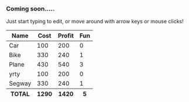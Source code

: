 ---
---

### Coming soon.....

<div class="col s12 m8 l9">
<p>Just start typing to edit, or move around with arrow keys or mouse clicks!</p>
<table id="mainTable" class="table table-striped" style="cursor: pointer;">
<thead><tr><th>Name</th><th>Cost</th><th>Profit</th><th>Fun</th></tr></thead>
<tbody>
<tr><td tabindex="1">Car</td><td tabindex="1">100</td><td tabindex="1">200</td><td tabindex="1">0</td></tr>
<tr><td tabindex="1">Bike</td><td tabindex="1">330</td><td tabindex="1">240</td><td tabindex="1">1</td></tr>
<tr><td tabindex="1">Plane</td><td tabindex="1">430</td><td tabindex="1">540</td><td tabindex="1">3</td></tr>
<tr><td tabindex="1">yrty</td><td tabindex="1">100</td><td tabindex="1">200</td><td tabindex="1">0</td></tr>
<tr><td tabindex="1">Segway</td><td tabindex="1">330</td><td tabindex="1">240</td><td tabindex="1">1</td></tr>
</tbody>
         <tfoot><tr><th><strong>TOTAL</strong></th><th>1290</th><th>1420</th><th>5</th></tr>
</tfoot></table>
<input class="" style="position: absolute; top: 388.75px; left: 749.655px; padding: 15px 5px; text-align: left; font: 400 15px / 22.5px Roboto, sans-serif; border: 0px none rgba(0, 0, 0, 0.87); width: 173px; height: 51px; display: none;"></div>

<script>
$('#table').editableTableWidget({
 cloneProperties: ['background', 'border', 'outline']
});
</script>
